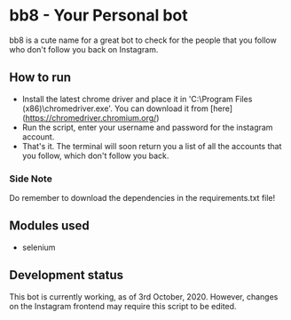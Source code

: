 # bb8 - Your Personal bot
 bb8 is a cute name for a great bot to check for the people that you follow who don't follow you back on Instagram.
 
 ## How to run 
 * Install the latest chrome driver and place it in 'C:\Program Files (x86)\chromedriver.exe'. You can download it 
   from [here] (https://chromedriver.chromium.org/)
 * Run the script, enter your username and password for the instagram account.
 * That's it. The terminal will soon return you a list of all the accounts that you follow, which don't follow you back.

 ### Side Note 
 Do remember to download the dependencies in the requirements.txt file!
 
 ## Modules used 
 * selenium 
 
 ## Development status
 This bot is currently working, as of 3rd October, 2020. However, changes on the Instagram frontend may require 
 this script to be edited. 
